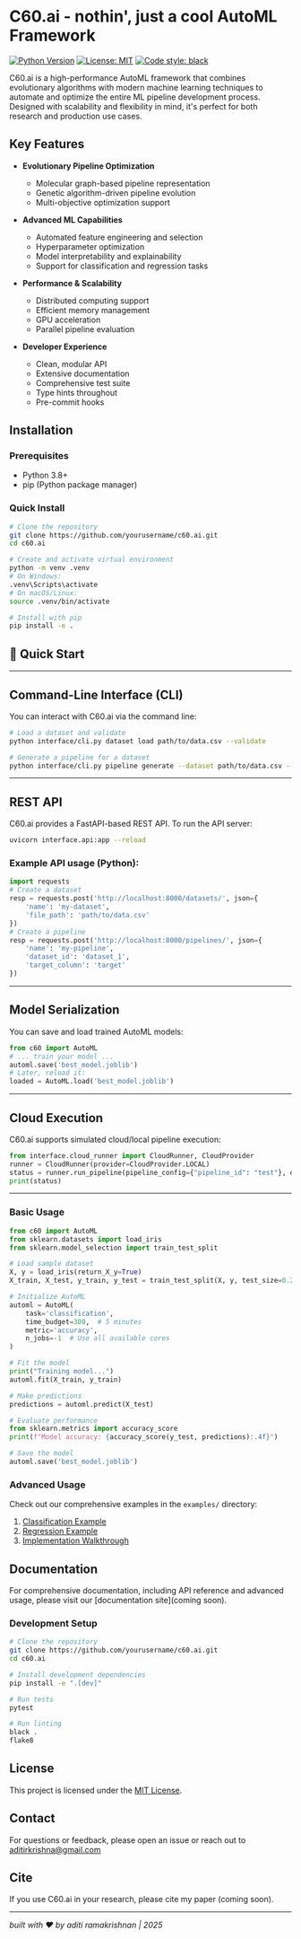 # C60.ai - nothin', just a cool AutoML Framework

[![Python Version](https://img.shields.io/badge/python-3.8%2B-blue.svg)](https://www.python.org/downloads/)
[![License: MIT](https://img.shields.io/badge/License-MIT-yellow.svg)](https://opensource.org/licenses/MIT)
[![Code style: black](https://img.shields.io/badge/code%20style-black-000000.svg)](https://github.com/psf/black)

C60.ai is a high-performance AutoML framework that combines evolutionary algorithms with modern machine learning techniques to automate and optimize the entire ML pipeline development process. Designed with scalability and flexibility in mind, it's perfect for both research and production use cases.

## Key Features

- **Evolutionary Pipeline Optimization**
  - Molecular graph-based pipeline representation
  - Genetic algorithm-driven pipeline evolution
  - Multi-objective optimization support

- **Advanced ML Capabilities**
  - Automated feature engineering and selection
  - Hyperparameter optimization
  - Model interpretability and explainability
  - Support for classification and regression tasks

- **Performance & Scalability**
  - Distributed computing support
  - Efficient memory management
  - GPU acceleration
  - Parallel pipeline evaluation

- **Developer Experience**
  - Clean, modular API
  - Extensive documentation
  - Comprehensive test suite
  - Type hints throughout
  - Pre-commit hooks

## Installation

### Prerequisites

- Python 3.8+
- pip (Python package manager)

### Quick Install

```bash
# Clone the repository
git clone https://github.com/yourusername/c60.ai.git
cd c60.ai

# Create and activate virtual environment
python -m venv .venv
# On Windows:
.venv\Scripts\activate
# On macOS/Linux:
source .venv/bin/activate

# Install with pip
pip install -e .
```

## 🏁 Quick Start

---

## Command-Line Interface (CLI)

You can interact with C60.ai via the command line:

```bash
# Load a dataset and validate
python interface/cli.py dataset load path/to/data.csv --validate

# Generate a pipeline for a dataset
python interface/cli.py pipeline generate --dataset path/to/data.csv --target target_column
```

---

## REST API

C60.ai provides a FastAPI-based REST API. To run the API server:

```bash
uvicorn interface.api:app --reload
```

### Example API usage (Python):
```python
import requests
# Create a dataset
resp = requests.post('http://localhost:8000/datasets/', json={
    'name': 'my-dataset',
    'file_path': 'path/to/data.csv'
})
# Create a pipeline
resp = requests.post('http://localhost:8000/pipelines/', json={
    'name': 'my-pipeline',
    'dataset_id': 'dataset_1',
    'target_column': 'target'
})
```

---

## Model Serialization

You can save and load trained AutoML models:

```python
from c60 import AutoML
# ... train your model ...
automl.save('best_model.joblib')
# Later, reload it:
loaded = AutoML.load('best_model.joblib')
```

---

## Cloud Execution

C60.ai supports simulated cloud/local pipeline execution:

```python
from interface.cloud_runner import CloudRunner, CloudProvider
runner = CloudRunner(provider=CloudProvider.LOCAL)
status = runner.run_pipeline(pipeline_config={"pipeline_id": "test"}, dataset_path="data.csv")
print(status)
```

---

### Basic Usage

```python
from c60 import AutoML
from sklearn.datasets import load_iris
from sklearn.model_selection import train_test_split

# Load sample dataset
X, y = load_iris(return_X_y=True)
X_train, X_test, y_train, y_test = train_test_split(X, y, test_size=0.2, random_state=42)

# Initialize AutoML
automl = AutoML(
    task='classification',
    time_budget=300,  # 5 minutes
    metric='accuracy',
    n_jobs=-1  # Use all available cores
)

# Fit the model
print("Training model...")
automl.fit(X_train, y_train)

# Make predictions
predictions = automl.predict(X_test)

# Evaluate performance
from sklearn.metrics import accuracy_score
print(f"Model accuracy: {accuracy_score(y_test, predictions):.4f}")

# Save the model
automl.save('best_model.joblib')
```

### Advanced Usage

Check out our comprehensive examples in the `examples/` directory:

1. [Classification Example](examples/classification.ipynb)
2. [Regression Example](examples/regression.ipynb)
3. [Implementation Walkthrough](examples/implementation_walkthrough.ipynb)

## Documentation

For comprehensive documentation, including API reference and advanced usage, please visit our [documentation site](coming soon).


### Development Setup

```bash
# Clone the repository
git clone https://github.com/yourusername/c60.ai.git
cd c60.ai

# Install development dependencies
pip install -e ".[dev]"

# Run tests
pytest

# Run linting
black .
flake8
```

## License

This project is licensed under the [MIT License](LICENSE).

## Contact

For questions or feedback, please open an issue or reach out to aditirkrishna@gmail.com

## Cite

If you use C60.ai in your research, please cite my paper (coming soon).

---

_built with ❤️ by aditi ramakrishnan | 2025_

